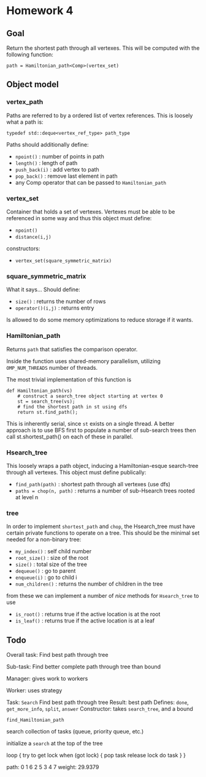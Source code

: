 # Homework 4

## Goal

Return the shortest path through all vertexes. This will be computed
with the following function:

    path = Hamiltonian_path<Comp>(vertex_set)

## Object model

### vertex_path

Paths are referred to by a ordered list of vertex references. This is
loosely what a path is:

    typedef std::deque<vertex_ref_type> path_type

Paths should additionally define:

* `npoint()` : number of points in path
* `length()` : length of path
* `push_back(i)`  : add vertex to path
* `pop_back()` : remove last element in path
* any Comp operator that can be passed to `Hamiltonian_path`

### vertex_set

Container that holds a set of vertexes. Vertexes must be able to be
referenced in some way and thus this object must define:

* `npoint()`
* `distance(i,j)`

constructors:

* `vertex_set(square_symmetric_matrix)`

### square_symmetric_matrix

What it says... Should define:

* `size()` : returns the number of rows
* `operator()(i,j)` : returns entry

Is allowed to do some memory optimizations to reduce storage if it
wants.

### Hamiltonian_path

Returns `path` that satisfies the comparison operator.

Inside the function uses shared-memory parallelism, utilizing
`OMP_NUM_THREADS` number of threads.

The most trivial implementation of this function is

    def Hamiltonian_path(vs)
        # construct a search_tree object starting at vertex 0
        st = search_tree(vs);
        # find the shortest path in st using dfs
        return st.find_path();

This is inherently serial, since `st` exists on a single thread. A
better approach is to use BFS first to populate a number of sub-search
trees then call st.shortest_path() on each of these in parallel.

### Hsearch_tree

This loosely wraps a path object, inducing a Hamiltonian-esque
search-tree through all vertexes. This object must define publically:

* `find_path(path)` : shortest path through all vertexes (use dfs)
* `paths = chop(n, path)` : returns a number of sub-Hsearch trees rooted at level n

### tree

In order to implement `shortest_path` and `chop`, the Hsearch_tree
must have certain private functions to operate on a tree. This should
be the minimal set needed for a non-binary tree:

* `my_index()` : self child number
* `root_size()` : size of the root
* `size()` : total size of the tree
* `dequeue()` : go to parent
* `enqueue(i)` : go to child i
* `num_children()` : returns the number of children in the tree

from these we can implement a number of _nice_ methods for
`Hsearch_tree` to use

* `is_root()` : returns true if the active location is at the root
* `is_leaf()` : returns true if the active location is at a leaf


## Todo

Overall task: Find best path through tree

Sub-task: Find better complete path through tree than bound

Manager: gives work to workers

Worker: uses strategy


Task: `Search`
Find best path through tree
Result: best path
Defines: `done`, `get_more_info`, `split`, `answer`
Constructor: takes `search_tree`, and a bound


`find_Hamiltonian_path`

search collection of tasks (queue, priority queue, etc.)

initialize a `search` at the top of the tree

loop {
try to get lock
when (got lock) {
pop task
release lock
do task
}
}


path: 0 1 6 2 5 3 4 7 weight: 29.9379
